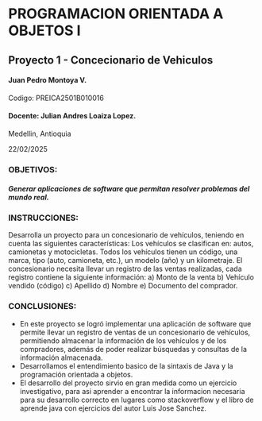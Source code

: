 # PROGRAMACION ORIENTADA A OBJETOS I

## Proyecto 1 - Concecionario de Vehiculos</h2>

#### Juan Pedro Montoya V.

Codigo: PREICA2501B010016

#### Docente: Julian Andres Loaiza Lopez.

Medellin, Antioquia 

22/02/2025

### OBJETIVOS:
##### Generar aplicaciones de software que permitan resolver problemas del mundo real.

### INSTRUCCIONES:

Desarrolla un proyecto para un concesionario de vehículos, teniendo en cuenta las siguientes características:
Los vehículos se clasifican en: autos, camionetas y motocicletas.
Todos los vehículos tienen un código, una marca, tipo (auto, camioneta, etc.), un modelo (año) y un kilometraje.
El concesionario necesita llevar un registro de las ventas realizadas, cada registro contiene la siguiente información:
a) Monto de la venta
b) Vehículo vendido (código)
c) Apellido
d) Nombre
e) Documento del comprador.


### CONCLUSIONES:

- En este proyecto se logró implementar una aplicación de software que permite llevar un registro de ventas de un concesionario de vehículos, permitiendo almacenar la información de los vehículos y de los compradores, además de poder realizar búsquedas y consultas de la información almacenada.
- Desarrollamos el entendimiento basico de la sintaxis de Java y la programación orientada a objetos.
- El desarrollo del proyecto sirvio en gran medida como un ejercicio investigativo, para asi aprender a encontrar la informacion necesaria para su desarrollo correcto en lugares como stackoverflow y el libro de aprende java con ejercicios del autor Luis Jose Sanchez.
